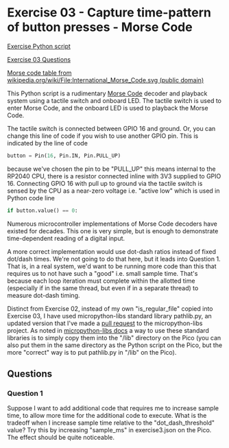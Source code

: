 # Exercise 03 - Capture time-pattern of button presses - Morse Code

[Exercise Python script](./exercise03.py)

[Exercise 03 Questions](#questions)

[Morse code table from wikipedia.org/wiki/File:International_Morse_Code.svg (public domain)](./morse_code.png)

This Python script is a rudimentary
[Morse Code](https://en.wikipedia.org/wiki/Morse_code)
decoder and playback system using a tactile switch and onboard LED.
The tactile switch is used to enter Morse Code, and the onboard LED is used to playback the Morse Code.

The tactile switch is connected between GPIO 16 and ground.
Or, you can change this line of code if you wish to use another GPIO pin.
This is indicated by the line of code

```python
button = Pin(16, Pin.IN, Pin.PULL_UP)
```

because we've chosen the pin to be "PULL_UP" this means internal to the RP2040 CPU, there is a resistor connected inline with 3V3 supplied to GPIO 16.
Connecting GPIO 16 with pull up to ground via the tactile switch is sensed by the CPU as a near-zero voltage i.e. "active low" which is used in Python code line

```python
if button.value() == 0:
```

Numerous microcontroller implementations of Morse Code decoders have existed for decades.
This one is very simple, but is enough to demonstrate time-dependent reading of a digital input.

A more correct implementation would use dot-dash ratios instead of fixed dot/dash times.
We're not going to do that here, but it leads into Question 1.
That is, in a real system, we'd want to be running more code than this that requires us to not have such a "good" i.e. small sample time.
That's because each loop iteration must complete within the allotted time (especially if in the same thread, but even if in a separate thread) to measure dot-dash timing.

Distinct from Exercise 02, instead of my own "is_regular_file" copied into Exercise 03, I have used micropython-libs standard library pathlib.py, an updated version that I've made a [pull request](https://github.com/micropython/micropython-lib/pull/727) to the micropython-libs project.
As noted in [micropython-libs docs](https://github.com/micropython/micropython-lib#copy-the-files-manually)
a way to use these standard libraries is to simply copy them into the "/lib" directory on the Pico (you can also put them in the same directory as the Python script on the Pico, but the more "correct" way is to put pathlib.py in "/lib" on the Pico).

## Questions

### Question 1

Suppose I want to add additional code that requires me to increase sample time, to allow more time for the additional code to execute.
What is the tradeoff when I increase sample time relative to the "dot_dash_threshold" value?
Try this by increasing "sample_ms" in exercise3.json on the Pico.
The effect should be quite noticeable.
